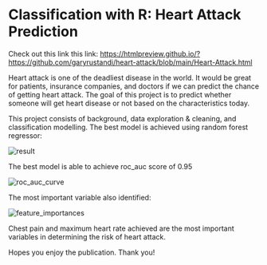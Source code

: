 # Classification with R: Heart Attack Prediction

Check out this link this link: https://htmlpreview.github.io/?https://github.com/garyrustandi/heart-attack/blob/main/Heart-Attack.html

Heart attack is one of the deadliest disease in the world. It would be great for patients, insurance companies, and doctors if we can predict the chance of getting heart attack.
The goal of this project is to predict whether someone will get heart disease or not based on the characteristics today.

This project consists of background, data exploration & cleaning, and classification modelling. The best model is achieved using random forest regressor:

![result](https://user-images.githubusercontent.com/107518610/176692768-0d5d7965-0a19-4cfc-93d3-235979273614.png)

The best model is able to achieve roc_auc score of 0.95

![roc_auc_curve](https://user-images.githubusercontent.com/107518610/176693144-f6221a89-4f4c-4fcb-baf2-88ee12e6b508.png)

The most important variable also identified:

![feature_importances](https://user-images.githubusercontent.com/107518610/176693231-40bcdbc0-d0d4-4546-a388-54bdb0fb6fba.png)

Chest pain and maximum heart rate achieved are the most important variables in determining the risk of heart attack.

Hopes you enjoy the publication.
Thank you!
